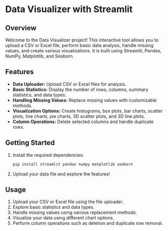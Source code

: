 # Data Visualizer with Streamlit

## Overview

Welcome to the Data Visualizer project! This interactive tool allows you to upload a CSV or Excel file, perform basic data analysis, handle missing values, and create various visualizations. It is built using Streamlit, Pandas, NumPy, Matplotlib, and Seaborn.

## Features

- **Data Uploader:** Upload CSV or Excel files for analysis.
- **Basic Statistics:** Display the number of rows, columns, summary statistics, and data types.
- **Handling Missing Values:** Replace missing values with customizable methods.
- **Visualization Options:** Create histograms, box plots, bar charts, scatter plots, line charts, pie charts, 3D scatter plots, and 3D line plots.
- **Column Operations:** Delete selected columns and handle duplicate rows.

## Getting Started

1. Install the required dependencies:

    ```bash
    pip install streamlit pandas numpy matplotlib seaborn
    ```

2. Upload your data file and explore the features!

## Usage

1. Upload your CSV or Excel file using the file uploader.
2. Explore basic statistics and data types.
3. Handle missing values using various replacement methods.
4. Visualize your data using different chart options.
5. Perform column operations such as deletion and duplicate row removal.

